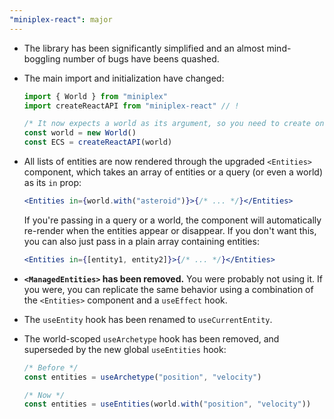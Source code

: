 ```yaml
---
"miniplex-react": major
---
```


- The library has been significantly simplified and an almost mind-boggling number of bugs have beens quashed.
- The main import and initialization have changed:

  ```js
  import { World } from "miniplex"
  import createReactAPI from "miniplex-react" // !

  /* It now expects a world as its argument, so you need to create one first: */
  const world = new World()
  const ECS = createReactAPI(world)
  ```

- All lists of entities are now rendered through the upgraded `<Entities>` component, which takes an array of entities or a query (or even a world) as its `in` prop:

  ```jsx
  <Entities in={world.with("asteroid")}>{/* ... */}</Entities>
  ```

  If you're passing in a query or a world, the component will automatically re-render when the entities appear or disappear. If you don't want this, you can also just pass in a plain array containing entities:

  ```jsx
  <Entities in={[entity1, entity2]}>{/* ... */}</Entities>
  ```

- **`<ManagedEntities>` has been removed.** You were probably not using it. If you were, you can replicate the same behavior using a combination of the `<Entities>` component and a `useEffect` hook.
- The `useEntity` hook has been renamed to `useCurrentEntity`.
- The world-scoped `useArchetype` hook has been removed, and superseded by the new global `useEntities` hook:

  ```js
  /* Before */
  const entities = useArchetype("position", "velocity")

  /* Now */
  const entities = useEntities(world.with("position", "velocity"))
  ```
